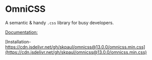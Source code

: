 # OmniCSS
A semantic & handy <code>.css</code> library for busy developers.

[Documentation:](https://skpaul.github.io/omnicss/)

[Installation- https://cdn.jsdelivr.net/gh/skpaul/omnicss@13.0.0/omnicss.min.css](https://cdn.jsdelivr.net/gh/skpaul/omnicss@13.0.0/omnicss.min.css)
